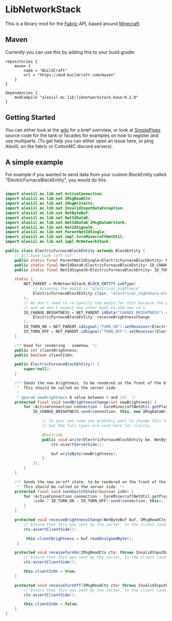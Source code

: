 # LibNetworkStack

This is a library mod for the [Fabric](https://fabricmc.net/) API, based around [Minecraft](https://minecraft.net).

## Maven

Currently you can use this by adding this to your build.gradle:

```
repositories {
    maven {
        name = "BuildCraft"
        url = "https://mod-buildcraft.com/maven"
    }
}

dependencies {
    modCompile "alexiil.mc.lib:libnetworkstack-base:0.2.0"
}
```

## Getting Started

You can either look at the [wiki](https://github.com/AlexIIL/LibNetworkStack/wiki) for a brief overview, or look at [SimplePipes](https://github.com/AlexIIL/SimplePipes) source code for the tank or facades for examples on how to register and use multiparts. (To get help you can either open an issue here, or ping AlexIIL on the fabric or CottonMC discord servers).

## A simple example

For example if you wanted to send data from your custom BlockEntity called "ElectricFurnaceBlockEntity", you would do this:

```java

import alexiil.mc.lib.net.ActiveConnection;
import alexiil.mc.lib.net.IMsgReadCtx;
import alexiil.mc.lib.net.IMsgWriteCtx;
import alexiil.mc.lib.net.InvalidInputDataException;
import alexiil.mc.lib.net.NetByteBuf;
import alexiil.mc.lib.net.NetIdDataK;
import alexiil.mc.lib.net.NetIdDataK.IMsgDataWriterK;
import alexiil.mc.lib.net.NetIdSignalK;
import alexiil.mc.lib.net.ParentNetIdSingle;
import alexiil.mc.lib.net.impl.CoreMinecraftNetUtil;
import alexiil.mc.lib.net.impl.McNetworkStack;

public class ElectricFurnaceBlockEntity extends BlockEntity {
    // All base code left out
    public static final ParentNetIdSingle<ElectricFurnaceBlockEntity> NET_PARENT;
    public static final NetIdDataK<ElectricFurnaceBlockEntity> ID_CHANGE_BRIGHTNESS;
    public static final NetIdSignalK<ElectricFurnaceBlockEntity> ID_TURN_ON, ID_TURN_OFF;

    static {
        NET_PARENT = McNetworkStack.BLOCK_ENTITY.subType(
            // Assuming the modid is "electrical_nightmare"
            ElectricFurnaceBlockEntity.class, "electrical_nightmare:electric_furnace"
        );
        // We don't need to re-specify the modid for this because the parent already did
        // and we don't expect any other mods to add new id's.
        ID_CHANGE_BRIGHTNESS = NET_PARENT.idData("CHANGE_BRIGHTNESS").setReceiver(
            ElectricFurnaceBlockEntity::receiveBrightnessChange
        );
        ID_TURN_ON = NET_PARENT.idSignal("TURN_ON").setReceiver(ElectricFurnaceBlockEntity::receiveTurnOn);
        ID_TURN_OFF = NET_PARENT.idSignal("TURN_OFF").setReceiver(ElectricFurnaceBlockEntity::receiveTurnOff);
    }

    /** Used for rendering - somehow. */
    public int clientBrightness;
    public boolean clientIsOn;

    public ElectricFurnaceBlockEntity() {
        super(null);
    }

    /** Sends the new brightness, to be rendered on the front of the block.
     *  This should be called on the server side.
     * 
     * @param newBrightness A value between 0 and 255. */
    protected final void sendBrightnessChange(int newBrightness) {
        for (ActiveConnection connection : CoreMinecraftNetUtil.getPlayersWatching(getWorld(), getPos())) {
            ID_CHANGE_BRIGHTNESS.send(connection, this, new IMsgDataWriterK<ElectricFurnaceBlockEntity>() {

                // In your own code you probably want to change this to a lambda
                // but the full types are used here for clarity.

                @Override
                public void write(ElectricFurnaceBlockEntity be, NetByteBuf buf, IMsgWriteCtx ctx) {
                    ctx.assertServerSide();

                    buf.writeByte(newBrightness);
                }
            });
        }
    }

    /** Sends the new on/off state, to be rendered on the front of the block.
     *  This should be called on the server side. */
    protected final void sendSwitchState(boolean isOn) {
        for (ActiveConnection connection : CoreMinecraftNetUtil.getPlayersWatching(getWorld(), getPos())) {
            (isOn ? ID_TURN_ON : ID_TURN_OFF).send(connection, this);
        }
    }

    protected void receiveBrightnessChange(NetByteBuf buf, IMsgReadCtx ctx) throws InvalidInputDataException {
        // Ensure that this was sent by the server, to the client (and that we are on the client side)
        ctx.assertClientSide();

         this.clientBrightness = buf.readUnsignedByte();
     }

    protected void receiveTurnOn(IMsgReadCtx ctx) throws InvalidInputDataException {
        // Ensure that this was sent by the server, to the client (and that we are on the client side)
        ctx.assertClientSide();

        this.clientIsOn = true;
    }

    protected void receiveTurnOff(IMsgReadCtx ctx) throws InvalidInputDataException {
        // Ensure that this was sent by the server, to the client (and that we are on the client side)
        ctx.assertClientSide();

        this.clientIsOn = false;
    }
}

```

